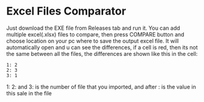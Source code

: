# **Excel Files Comparator**
Just download the EXE file from Releases tab and run it.
You can add multiple excel(.xlsx) files to compare, then press COMPARE button and choose location on your pc where to save the output excel file. It will automatically open and u can see the differences, if a cell is red, then its not the same between all the files, the differences are shown like this in the cell:
```
1: 2
2: 3
3: 1
```
1: 2: and 3: is the number of file that you imported, and after : is the value in this sale in the file
